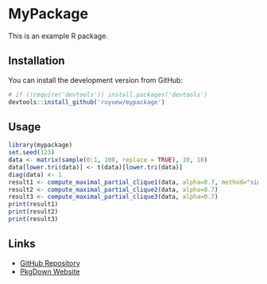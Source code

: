 # MyPackage

This is an example R package.

## Installation

You can install the development version from GitHub:

```r
# if (!require('devtools')) install.packages('devtools')
devtools::install_github('ruyuew/mypackage')
```

## Usage

```r
library(mypackage)
set.seed(123)
data <- matrix(sample(0:1, 100, replace = TRUE), 10, 10)
data[lower.tri(data)] <- t(data)[lower.tri(data)]
diag(data) <- 1
result1 <- compute_maximal_partial_clique1(data, alpha=0.7, method="simple")
result2 <- compute_maximal_partial_clique2(data, alpha=0.7)
result3 <- compute_maximal_partial_clique3(data, alpha=0.7)
print(result1)
print(result2)
print(result3)
```

## Links

- [GitHub Repository](https://github.com/yourusername/mypackage)
- [PkgDown Website](https://yourusername.github.io/mypackage)
